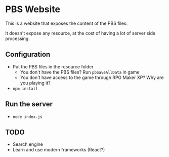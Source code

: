 # PBS Website

This is a website that exposes the content of the PBS files.

It doesn't expose any resource, at the cost of having a lot of server side
processing.

## Configuration

- Put the PBS files in the resource folder
    - You don't have the PBS files? Run `pbSaveAllData` in game
    - You don't have access to the game through RPG Maker XP? Why are you playing
    it?
- `npm install`

## Run the server

- `node index.js`

## TODO

- Search engine
- Learn and use modern frameworks (React?)
